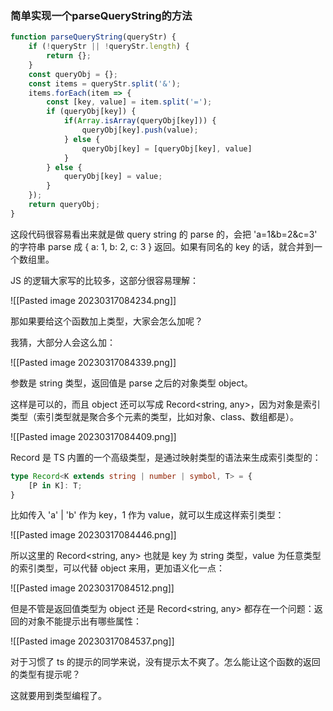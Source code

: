 ### 简单实现一个parseQueryString的方法

```js
function parseQueryString(queryStr) {
    if (!queryStr || !queryStr.length) {
        return {};
    }
    const queryObj = {};
    const items = queryStr.split('&');
    items.forEach(item => {
        const [key, value] = item.split('=');
        if (queryObj[key]) {
            if(Array.isArray(queryObj[key])) {
                queryObj[key].push(value);
            } else {
                queryObj[key] = [queryObj[key], value]
            }
        } else {
            queryObj[key] = value;
        }
    });
    return queryObj;
}
```

这段代码很容易看出来就是做 query string 的 parse 的，会把 'a=1&b=2&c=3' 的字符串 parse 成 { a: 1, b: 2, c: 3 } 返回。如果有同名的 key 的话，就合并到一个数组里。

JS 的逻辑大家写的比较多，这部分很容易理解：

![[Pasted image 20230317084234.png]]

那如果要给这个函数加上类型，大家会怎么加呢？

我猜，大部分人会这么加：

![[Pasted image 20230317084339.png]]

参数是 string 类型，返回值是 parse 之后的对象类型 object。

这样是可以的，而且 object 还可以写成 Record<string, any>，因为对象是索引类型（索引类型就是聚合多个元素的类型，比如对象、class、数组都是）。

![[Pasted image 20230317084409.png]]

Record 是 TS 内置的一个高级类型，是通过映射类型的语法来生成索引类型的：

```typescript
type Record<K extends string | number | symbol, T> = { 
    [P in K]: T;
}
```

比如传入 'a' | 'b' 作为 key，1 作为 value，就可以生成这样索引类型：

![[Pasted image 20230317084446.png]]

所以这里的 Record<string, any> 也就是 key 为 string 类型，value 为任意类型的索引类型，可以代替 object 来用，更加语义化一点：

![[Pasted image 20230317084512.png]]

但是不管是返回值类型为 object 还是 Record<string, any> 都存在一个问题：返回的对象不能提示出有哪些属性：

![[Pasted image 20230317084537.png]]

对于习惯了 ts 的提示的同学来说，没有提示太不爽了。怎么能让这个函数的返回的类型有提示呢？

这就要用到类型编程了。
